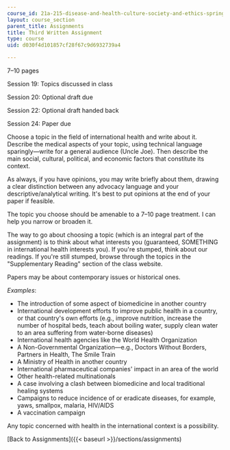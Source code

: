 ```yaml
---
course_id: 21a-215-disease-and-health-culture-society-and-ethics-spring-2012
layout: course_section
parent_title: Assignments
title: Third Written Assignment
type: course
uid: d030f4d101857cf28f67c9d6932739a4

---
```


7–10 pages

Session 19: Topics discussed in class

Session 20: Optional draft due

Session 22: Optional draft handed back

Session 24: Paper due

Choose a topic in the field of international health and write about it. Describe the medical aspects of your topic, using technical language sparingly—write for a general audience (Uncle Joe). Then describe the main social, cultural, political, and economic factors that constitute its context.

As always, if you have opinions, you may write briefly about them, drawing a clear distinction between any advocacy language and your descriptive/analytical writing. It's best to put opinions at the end of your paper if feasible.

The topic you choose should be amenable to a 7–10 page treatment. I can help you narrow or broaden it.

The way to go about choosing a topic (which is an integral part of the assignment) is to think about what interests you (guaranteed, SOMETHING in international health interests you). If you're stumped, think about our readings. If you're still stumped, browse through the topics in the "Supplementary Reading" section of the class website.

Papers may be about contemporary issues or historical ones.

_Examples_:

*   The introduction of some aspect of biomedicine in another country
*   International development efforts to improve public health in a country, or that country's own efforts (e.g., improve nutrition, increase the number of hospital beds, teach about boiling water, supply clean water to an area suffering from water-borne diseases)
*   International health agencies like the World Health Organization
*   A Non-Governmental Organization—e.g., Doctors Without Borders, Partners in Health, The Smile Train
*   A Ministry of Health in another country
*   International pharmaceutical companies' impact in an area of the world
*   Other health-related multinationals
*   A case involving a clash between biomedicine and local traditional healing systems
*   Campaigns to reduce incidence of or eradicate diseases, for example, yaws, smallpox, malaria, HIV/AIDS
*   A vaccination campaign

Any topic concerned with health in the international context is a possibility.

[Back to Assignments]({{< baseurl >}}/sections/assignments)